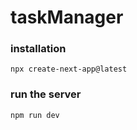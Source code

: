# taskManager

### installation

``` 
npx create-next-app@latest

```
### run the server

```
npm run dev
```